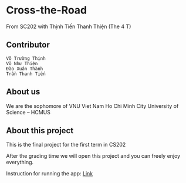 # Cross-the-Road
From SC202 with Thịnh Tiến Thanh Thiện (The 4 T)

## Contributor
    Võ Trường Thịnh
    Võ Như Thiện
    Đào Xuân Thành
    Trần Thanh Tiến

## About us
We are the sophomore of VNU Viet Nam Ho Chi Minh City University of Science – HCMUS

## About this project
This is the final project for the first term in CS202  

After the grading time we will open this project and you can freely enjoy everything.

Instruction for running the app: [Link](https://youtu.be/LHs66UzE8W0)
